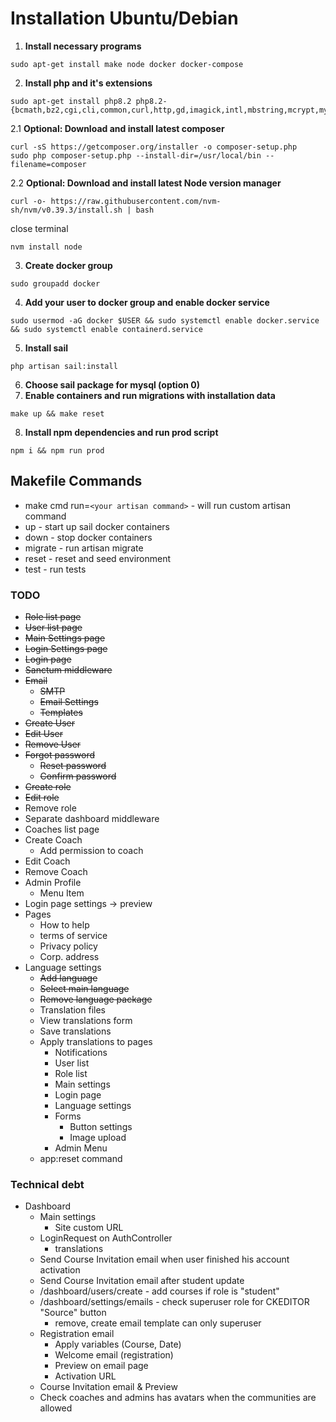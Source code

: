 # Installation Ubuntu/Debian

1. **Install necessary programs**
```shell
sudo apt-get install make node docker docker-compose
```
2. **Install php and it's extensions**
```shell
sudo apt-get install php8.2 php8.2-{bcmath,bz2,cgi,cli,common,curl,http,gd,imagick,intl,mbstring,mcrypt,mysql,opcache,raphf,readline,snmp,soap,xml,xmlrpc,xsl,yaml,zip}
```
2.1 **Optional: Download and install latest composer**
```shell
curl -sS https://getcomposer.org/installer -o composer-setup.php
sudo php composer-setup.php --install-dir=/usr/local/bin --filename=composer
```
2.2 **Optional: Download and install latest Node version manager**
```shell
curl -o- https://raw.githubusercontent.com/nvm-sh/nvm/v0.39.3/install.sh | bash
```
close terminal
```shell
nvm install node
```
3. **Create docker group**
```shell
sudo groupadd docker
```
4. **Add your user to docker group and enable docker service**
```shell
sudo usermod -aG docker $USER && sudo systemctl enable docker.service && sudo systemctl enable containerd.service
```
5. **Install sail**
```shell
php artisan sail:install
```
6. **Choose sail package for mysql (option 0)**
7. **Enable containers and run migrations with installation data**
```shell
make up && make reset
```
8. **Install npm dependencies and run prod script**
```shell
npm i && npm run prod
```
## Makefile Commands

- make cmd run=`<your artisan command>` - will run custom artisan command
- up - start up sail docker containers
- down - stop docker containers
- migrate - run artisan migrate
- reset - reset and seed environment
- test - run tests

### TODO

- ~~Role list page~~
- ~~User list page~~
- ~~Main Settings page~~
- ~~Login Settings page~~
- ~~Login page~~
- ~~Sanctum middleware~~
- ~~Email~~
  - ~~SMTP~~
  - ~~Email Settings~~
  - ~~Templates~~
- ~~Create User~~
- ~~Edit User~~
- ~~Remove User~~
- ~~Forgot password~~
  - ~~Reset password~~
  - ~~Confirm password~~
- ~~Create role~~
- ~~Edit role~~
- Remove role
- Separate dashboard middleware
- Coaches list page
- Create Coach
  - Add permission to coach
- Edit Coach
- Remove Coach
- Admin Profile
  - Menu Item
- Login page settings -> preview
- Pages
  - How to help
  - terms of service
  - Privacy policy
  - Corp. address
- Language settings
  - ~~Add language~~
  - ~~Select main language~~
  - ~~Remove language package~~
  - Translation files
  - View translations form
  - Save translations
  - Apply translations to pages
    - Notifications
    - User list
    - Role list
    - Main settings
    - Login page
    - Language settings
    - Forms
      - Button settings
      - Image upload
    - Admin Menu
  - app:reset command

### Technical debt

- Dashboard
  - Main settings
    - Site custom URL
  - LoginRequest on AuthController
    - translations
  - Send Course Invitation email when user finished his account activation
  - Send Course Invitation email after student update
  - /dashboard/users/create - add courses if role is "student"
  - /dashboard/settings/emails - check superuser role for CKEDITOR "Source" button
    - remove, create email template can only superuser
  - Registration email
    - Apply variables (Course, Date)
    - Welcome email (registration)
    - Preview on email page
    - Activation URL
  - Course Invitation email & Preview
  - Check coaches and admins has avatars when the communities are allowed
